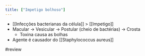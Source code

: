 ```yaml
---
title: ["Impetigo bolhoso"]
---
```

+ [[Infecções bacterianas da célula]] > [[Impetigo]] 
+ Macular -> Vesicular -> Postular (cheio de bactérias) -> Crosta
	+ Toxina causa as bolhas
+ Agente é causador do [[Staphylococcus aureus]]

#review 
